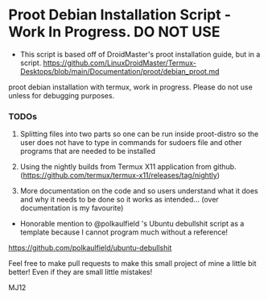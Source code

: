 # Proot Debian Installation Script - Work In Progress. DO NOT USE

- This script is based off of DroidMaster's proot installation guide, but in a script.
https://github.com/LinuxDroidMaster/Termux-Desktops/blob/main/Documentation/proot/debian_proot.md

proot debian installation with termux, work in progress. Please do not use unless for debugging purposes.

### TODOs

1. Splitting files into two parts so one can be run inside proot-distro so the user does not have to type in commands for sudoers file and other programs that are needed to be installed

2. Using the nightly builds from Termux X11 application from github. (https://github.com/termux/termux-x11/releases/tag/nightly)

3. More documentation on the code and so users understand what it does and why it needs to be done so it works as intended... (over documentation is my favourite)


- Honorable mention to @polkaulfield 's Ubuntu debullshit script as a template because I cannot program much without a reference!

https://github.com/polkaulfield/ubuntu-debullshit

Feel free to make pull requests to make this small project of mine a little bit better! Even if they are small little mistakes!

MJ12

